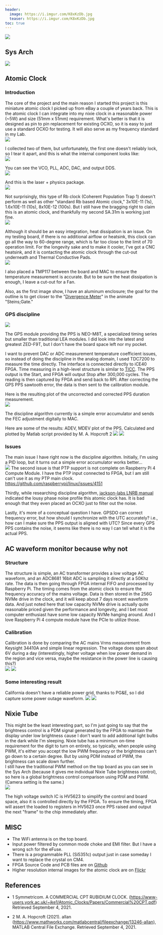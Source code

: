 ```yaml
---
header:
  image: https://i.imgur.com/K8xKzDb.jpg
  teaser: https://i.imgur.com/K8xKzDb.jpg
toc: true
---
```

![](https://i.imgur.com/vn76Owb.jpg)

## Sys Arch
![](https://i.imgur.com/zrFgwyR.jpg)

## Atomic Clock
### Introduction

The core of the project and the main reason I started this project is this miniature atomic clock I picked up from eBay a couple of years back. This is the atomic clock I can integrate into my nixie clock in a reasonable power (~5W) and size (51mm x 51mm) requirement. What's better is that it is designed as pin to pin replacement for existing OCXO, so it is easy to just use a standard OCXO for testing. It will also serve as my frequency standard in my Lab.   
![](https://i.imgur.com/AWIKEOg.jpg)

I collected two of them, but unfortunately, the first one doesn't reliably lock, so I tear it apart, and this is what the internal component looks like:  
![](https://i.imgur.com/hWFkc32.jpg)

You can see the VCO, PLL, ADC, DAC, and output DDS.  
![](https://i.imgur.com/R5MAKdu.jpg)

And this is the laser + physics package.  
![](https://i.imgur.com/ic7vWHZ.jpg)

Not surprisingly, this type of Rb clock (Coherent Population Trap 1) doesn't perform as well as other "standard Rb based Atomic clock," 3x10E-11 (1s), 1.6x10E-11 (10s), 8x10E-12 (100s). But I still have the bragging right to claim this is an atomic clock, and thankfully my second SA.31m is working just fine.  
![](https://i.imgur.com/nBTmPy5.jpg)

Although it should be an easy integration, heat dissipation is an issue. On my testing board, if there is no additional airflow or heatsink, this clock can go all the way to 60-degree range, which is far too close to the limit of 70 operation limit.
For the longevity sake and to make it cooler, I've got a CNC heatsink, and it is contacting the atomic clock through the cut-out underneath and Thermal Conductive Pads.  
![](https://i.imgur.com/g0FqmAZ.jpg)

I also placed a TMP117 between the board and MAC to ensure the temperature measurement is accurate. 
But to be sure the heat dissipation is enough, I leave a cut-out for a Fan.

Also, as the first image show, I have an aluminum enclosure; the goal for the outline is to get closer to the "[Divergence Meter](https://steins-gate.fandom.com/wiki/Divergence_Meter)" in the animate "Steins;Gate." 

### GPS discipline  
![](https://i.imgur.com/MylZTvy.jpg)

The GPS module providing the PPS is NEO-M8T, a specialized timing series but smaller than traditional LEA modules. I did look into the latest and greatest ZED-F9T, but I don't have the board space left nor my pocket.

I want to prevent DAC or ADC measurement temperature coefficient issues, so instead of doing the discipline in the analog domain, I used TDC7200 to measure the time directly. The interface is connected directly to iCE40 FPGA.
Time measuring in a high-level structure is similar to [TICC](https://www.febo.com/pages/TICC/). The PPS output is the Start, and FPGA will output Stop after 300,000 cycles.
The reading is then captured by FPGA and send back to RPI. After correcting the GPS PPS sawtooth error, the data is then sent to the calibration module.

Here is the resulting plot of the uncorrected and corrected PPS duration measurement.  
![](https://i.imgur.com/S7kvhkP.jpg)

The discipline algorithm currently is a simple error accumulator and sends the FEC adjustment digitally to MAC.

Here are some of the results:
ADEV, MDEV plot of the PPS. Calculated and plotted by Matlab script provided by M. A. Hopcroft 2 
![](https://i.imgur.com/lWnVdFT.jpg)
![](https://i.imgur.com/K7SvJug.jpg)

### Issues
The main issue I have right now is the discipline algorithm. Initially, I'm using a PID loop, but it turns out a simple error accumulator works better...  
![](https://i.imgur.com/I8tj5V4.jpg)
The second issue is that PTP support is not complete on Raspberry Pi 4 Compute Module. I have the PTP input connected to FPGA, but I am still can't use it as my PTP main clock.  
https://github.com/raspberrypi/linux/issues/4151

Thirdly, while researching discipline algorithm, [jackson-labs LNRB manual](http://www.jackson-labs.com/assets/uploads/main/Low_Noise_Rubidium_user_manual.pdf) indicated the lousy phase noise profile this atomic clock has. It is bad enough that they even placed an OCXO just to filter out the noise. 

Lastly, it's more of a conceptual question I have. GPSDO can correct frequency error, but how should I synchronize with the UTC accurately? i.e., how can I make sure the PPS output is aligned with UTC? Since every GPS PPS contains the noise, it seems like there is no way I can tell what it is the actual PPS.

## AC waveform monitor because why not

### Structure
The structure is simple, an AC transformer provides a low voltage AC waveform, and an ADC8681 16bit ADC is sampling it directly at a 50Khz rate. The data is then going through FPGA internal FIFO and processed by Raspberry Pi. The timing comes from the atomic clock to ensure the frequency accuracy of the mains voltage. Data is then stored in the 256G NVMe drive in the clock, and it will keep about 7 days recent waveform data. And just noted here that low capacity NVMe drive is actually quite reasonable priced given the performance and longevity, and I bet most computer enthusiast have some low capacity NVMe hanging around. And I love Raspberry Pi 4 compute module have the PCIe to utilize those.  

### Calibration
Calibration is done by comparing the AC mains Vrms measurement from Keysight 34410A and simple linear regression. The voltage does span about 6V during a day (interestingly, higher voltage when low power demand in the region and vice versa, maybe the resistance in the power line is causing this?)  
![](https://i.imgur.com/BISWYLH.jpg)
![](https://i.imgur.com/jqUseYu.jpg)

### Some interesting result
California doesn't have a reliable power grid, thanks to PG&E, so I did capture some power outage waveform.
![](https://i.imgur.com/TpGnuX1.jpg)
![](https://i.imgur.com/5QBKQeQ.jpg)

## Nixie Tube
This might be the least interesting part, so I'm just going to say that the brightness control is a PDM signal generated by the FPGA to maintain the display under low brightness cause I don't want to add additional light bulbs in the dark while I'm sleeping. Nixie tube has a minimum on-time requirement for the digit to turn on entirely, so typically, when people using PWM, it's either you accept the low PWM frequency or the brightness can't go down to a certain degree. But by using PDM instead of PWM, the brightness can scale down further.  
I still have the traditional PWM method on the top board as you can see in the Sys Arch (because it gives me individual Nixie Tube brightness control), so here is a global brightness control comparison using PDM and PWM. (Camera setting is the same.)  
![](https://i.imgur.com/COOWdHC.jpg)

The high voltage switch IC is HV5623 to simplify the control and board space, also it is controlled directly by the FPGA. To ensure the timing, FPGA will assert the loaded to registers in HV5623 once PPS raised and output the next "frame" to the chip immediately after.

## MISC
* The WiFi antenna is on the top board.
* Input power filtered by common mode choke and EMI filter. But I have a wrong sch for the eFuse.
* There is a programmable PLL (Si5351c) output just in case someday I want to replace the crystal on CM4. 
* FPGA Source Code and PCB files are on [Github](https://github.com/will127534/RaspberryPiAtomicNixieClock)
* Higher resolution internal images for the atomic clock are on [Flickr](https://flic.kr/s/aHsmW1FnTJ)  


## References
* 1 Symmetricom. A COMMERCIAL CPT RUBIDIUM CLOCK. (https://www-users.york.ac.uk/~jke1/Atomic_Clocks/Papers/Commercial%20CPT.pdf) Retrieved September 4, 2021.

* 2 M. A. Hopcroft (2021). allan (https://www.mathworks.com/matlabcentral/fileexchange/13246-allan), MATLAB Central File Exchange. Retrieved September 4, 2021.
